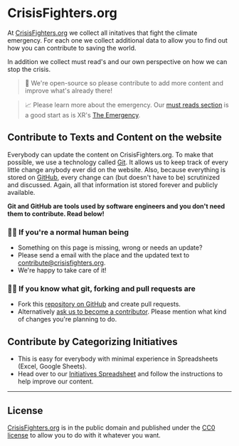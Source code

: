 # CrisisFighters.org
At [CrisisFighters.org](https://www.CrisisFighters.org) we collect all initatives that fight the climate emergency. For each one we collect additional data to allow you to find out how you can contribute to saving the world.

In addition we collect must read's and our own perspective on how we can stop the crisis.

> 📝 We're open-source so please contribute to add more content and improve what's already there!

> 📈 Please learn more about the emergency. Our [must reads section](https://www.crisisfighters.org/must-read/) is a good start as is XR's [The Emergency](https://rebellion.earth/the-truth/the-emergency/).

## Contribute to Texts and Content on the website

Everybody can update the content on CrisisFighters.org. To make that possible, we use a technology called [Git](https://git-scm.com). It allows us to keep track of every little change anybody ever did on the website. Also, because everything is stored on [GitHub](https://github.com/crisisfighters/crisisfighters.org), every change can (but doesn't have to be) scrutinized and discussed. Again, all that information ist stored forever and publicly available.

**Git and GitHub are tools used by software engineers and you don't need them to contribute. Read below!**

### 🙍‍♀️ If you're a normal human being

* Something on this page is missing, wrong or needs an update?
* Please send a email with the place and the updated text to [contribute@crisisfighters.org](mailto:contribute@crisisfighters.org).
* We're happy to take care of it!

### 👩‍💻 If you know what git, forking and pull requests are

* Fork this [repository on GitHub](https://github.com/crisisfighters/crisisfighters.org) and create pull requests.
* Alternatively [ask us to become a contributor](mailto:contribute@crisisfighters.org). Please mention what kind of changes you're planning to do.

## Contribute by Categorizing Initiatives

* This is easy for everybody with minimal experience in Spreadsheets (Excel, Google Sheets).
* Head over to our [Initiatives Spreadsheet](https://docs.google.com/spreadsheets/d/1xEOXzWAGNjygaft40AFTzucoQSGj2ZdCQ4xsQCtBZhQ) and follow the instructions to help improve our content.

---

## License

[CrisisFighters.org](https://www.CrisisFighters.org) is in the public domain and published under the [CC0 license](LICENSE) to allow you to do with it whatever you want.